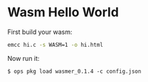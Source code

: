 Wasm Hello World
==================

First build your wasm:

```sh
emcc hi.c -s WASM=1 -o hi.html
```

Now run it:

```
$ ops pkg load wasmer_0.1.4 -c config.json
```
